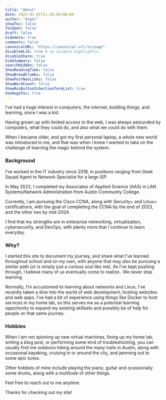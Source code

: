 ```yaml
---
title: "About"
date: 2023-01-01T11:30:03+00:00
author: "Angel"
showToc: false
TocOpen: false
draft: false
hidemeta: true
comments: false
canonicalURL: "https://canonical.url/to/page"
disableHLJS: true # to disable highlightjs
disableShare: true
hideSummary: false
searchHidden: false
ShowReadingTime: false
ShowBreadCrumbs: false
ShowPostNavLinks: false
ShowWordCount: false
ShowRssButtonInSectionTermList: true
UseHugoToc: true
---
```


I’ve had a huge interest in computers, the internet, building things, and learning, since I was a kid.

Having grown up with limited access to the web, I was always astounded by computers, what they could do, and also what we could do with them.

When I became older, and got my first personal laptop, a whole new world was introduced to me, and that was when I knew I wanted to take on the challenge of learning the magic behind the system.

### Background

I’ve worked in the IT industry since 2018, in positions ranging from Geek Squad Agent to Network Specialist for a large ISP.

In May 2022, I completed my Associates of Applied Science (AAS) in LAN Systems/Network Administration from Austin Community College.

Currently, I am pursuing the Cisco CCNA, along with Security+ and Linux+ certifications, with the goal of completing the CCNA by the end of 2023, and the other two by mid-2024.

I find that my strengths are in enterprise networking, virtualization, cybersecurity, and DevOps, with plenty more that I continue to learn everyday.

### Why?

I started this site to document my journey, and share what I’ve learned throughout school and on my own, with anyone that may also be pursuing a similar path (or is simply just a curious soul like me). As I’ve kept pushing through, I believe many of us eventually come to realize.. We never stop learning.

Normally, I’m accustomed to learning about networks and Linux, I’ve recently taken a dive into the world of web development, hosting websites and web apps. I’ve had a bit of experience using things like Docker to host services in my home lab, so this serves me as a potential learning opportunity to expand my existing skillsets and possibly be of help for people on that same journey.

### Hobbies

When I am not spinning up new virtual machines, fixing up my home lab, writing a blog post, or performing some kind of troubleshooting, you can usually find me outdoors hiking around the many trails in Austin, along with occasional kayaking, cruising in or around the city, and jamming out to some epic tunes.

Other hobbies of mine include playing the piano, guitar and ocassionally some drums, along with a multitude of other things.

Feel free to reach out to me anytime.

Thanks for checking out my site!